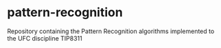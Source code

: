 # pattern-recognition
Repository containing the Pattern Recognition algorithms implemented to the UFC discipline TIP8311
